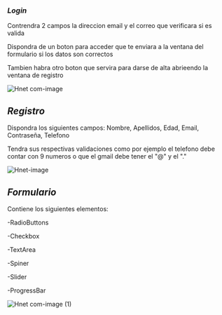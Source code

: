 
### _Login_

Contrendra 2 campos la direccion email y el correo que verificara si es valida

Dispondra de un boton para acceder que te enviara a la ventana del formulario si los datos son correctos

Tambien habra otro boton que servira para darse de alta abrieendo la ventana de registro

![Hnet com-image](https://user-images.githubusercontent.com/46556874/92604684-142f5180-f2b1-11ea-861c-b788b2d68639.gif)




## _Registro_

Dispondra los siguientes campos: Nombre, Apellidos, Edad, Email, Contraseña, Telefono

Tendra sus respectivas validaciones como por ejemplo el telefono debe contar con 9 numeros o que el gmail debe tener el "@" y el "."



![Hnet-image](https://user-images.githubusercontent.com/46556874/92605886-953b1880-f2b2-11ea-9664-66df68abf24d.gif)




## _Formulario_

Contiene los siguientes elementos:

-RadioButtons

-Checkbox

-TextArea

-Spiner

-Slider

-ProgressBar

![Hnet com-image (1)](https://user-images.githubusercontent.com/46556874/92606695-843ed700-f2b3-11ea-8270-3de76156c9a6.gif)

